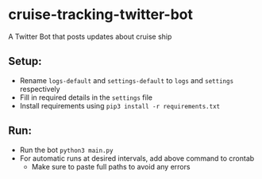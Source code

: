 # cruise-tracking-twitter-bot
A Twitter Bot that posts updates about cruise ship

## Setup:
* Rename `logs-default` and `settings-default` to `logs` and `settings` respectively
* Fill in required details in the `settings` file
* Install requirements using `pip3 install -r requirements.txt`

## Run:
* Run the bot `python3 main.py`
* For automatic runs at desired intervals, add above command to crontab
    * Make sure to paste full paths to avoid any errors
